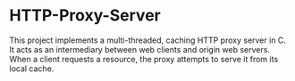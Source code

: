 # HTTP-Proxy-Server
This project implements a multi-threaded, caching HTTP proxy server in C. It acts as an intermediary between web clients and origin web servers. When a client requests a resource, the proxy attempts to serve it from its local cache. 
